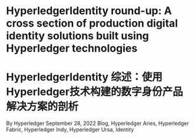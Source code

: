 # HyperledgerIdentity round-up: A cross section of production digital identity solutions built using Hyperledger technologies
# HyperledgerIdentity 综述：使用Hyperledger技术构建的数字身份产品解决方案的剖析

By Hyperledger September 28, 2022 Blog, Hyperledger Aries, Hyperledger Fabric, Hyperledger Indy, Hyperledger Ursa, Identity

